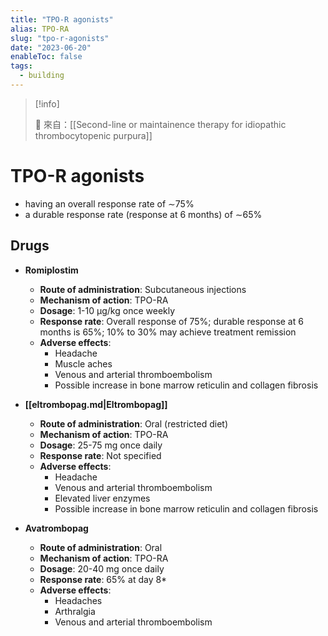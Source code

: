 ```yaml
---
title: "TPO-R agonists"
alias: TPO-RA
slug: "tpo-r-agonists"
date: "2023-06-20"
enableToc: false
tags:
  - building
---
```


> [!info]
>
> 🌱 來自：[[Second-line or maintainence therapy for idiopathic thrombocytopenic purpura]]

# TPO-R agonists

- having an overall response rate of ∼75%
- a durable response rate (response at 6 months) of ∼65%

## Drugs

- **Romiplostim**

  - **Route of administration**: Subcutaneous injections
  - **Mechanism of action**: TPO-RA
  - **Dosage**: 1-10 µg/kg once weekly
  - **Response rate**: Overall response of 75%; durable response at 6 months is 65%; 10% to 30% may achieve treatment remission
  - **Adverse effects**:
    - Headache
    - Muscle aches
    - Venous and arterial thromboembolism
    - Possible increase in bone marrow reticulin and collagen fibrosis

- **[[eltrombopag.md|Eltrombopag]]**

  - **Route of administration**: Oral (restricted diet)
  - **Mechanism of action**: TPO-RA
  - **Dosage**: 25-75 mg once daily
  - **Response rate**: Not specified
  - **Adverse effects**:
    - Headache
    - Venous and arterial thromboembolism
    - Elevated liver enzymes
    - Possible increase in bone marrow reticulin and collagen fibrosis

- **Avatrombopag**
  - **Route of administration**: Oral
  - **Mechanism of action**: TPO-RA
  - **Dosage**: 20-40 mg once daily
  - **Response rate**: 65% at day 8\*
  - **Adverse effects**:
    - Headaches
    - Arthralgia
    - Venous and arterial thromboembolism
